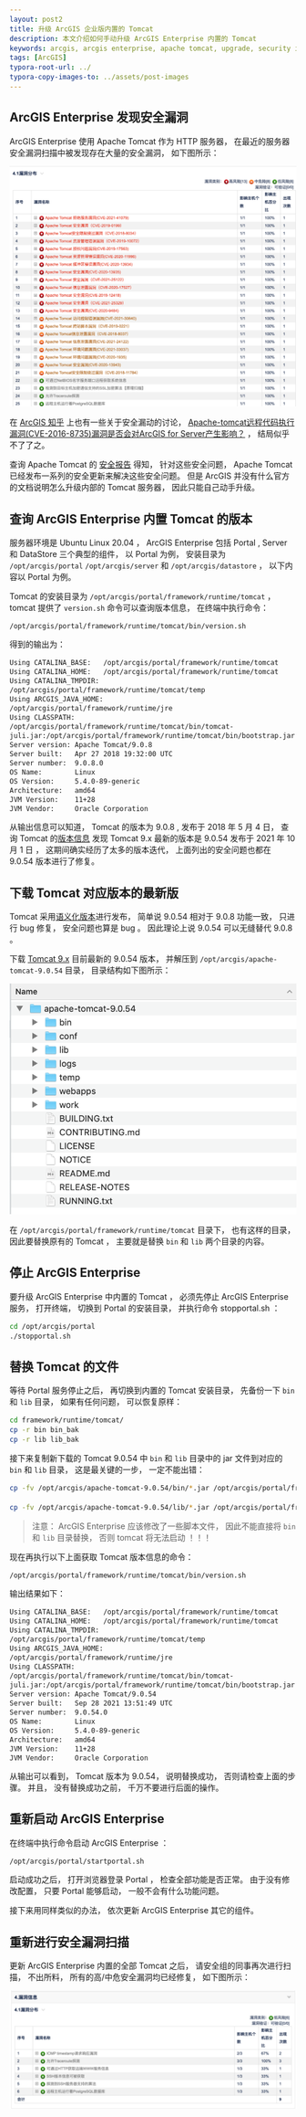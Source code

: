 ```yaml
---
layout: post2
title: 升级 ArcGIS 企业版内置的 Tomcat
description: 本文介绍如何手动升级 ArcGIS Enterprise 内置的 Tomcat
keywords: arcgis, arcgis enterprise, apache tomcat, upgrade, security issues
tags: [ArcGIS]
typora-root-url: ../
typora-copy-images-to: ../assets/post-images
---
```


## ArcGIS Enterprise 发现安全漏洞

ArcGIS Enterprise 使用 Apache Tomcat 作为 HTTP 服务器， 在最近的服务器安全漏洞扫描中被发现存在大量的安全漏洞， 如下图所示：

![image-20211021154753142](/assets/post-images/image-20211021154753142.png)

在 [ArcGIS 知乎](http://zhihu.geoscene.cn) 上也有一些关于安全漏动的讨论， [Apache-tomcat远程代码执行漏洞(CVE-2016-8735)漏洞是否会对ArcGIS for Server产生影响？](http://zhihu.geoscene.cn/question/13914) ， 结局似乎不了了之。

查询 Apache Tomcat 的 [安全报告](https://tomcat.apache.org/security.html) 得知， 针对这些安全问题， Apache Tomcat 已经发布一系列的安全更新来解决这些安全问题。 但是 ArcGIS 并没有什么官方的文档说明怎么升级内部的 Tomcat 服务器， 因此只能自己动手升级。

## 查询 ArcGIS Enterprise 内置 Tomcat 的版本

服务器环境是 Ubuntu Linux 20.04 ， ArcGIS Enterprise 包括 Portal , Server 和 DataStore 三个典型的组件， 以 Portal 为例， 安装目录为 `/opt/arcgis/portal` `/opt/arcgis/server` 和 `/opt/arcgis/datastore` ， 以下内容以 Portal 为例。

Tomcat 的安装目录为 `/opt/arcgis/portal/framework/runtime/tomcat` ， tomcat 提供了 `version.sh` 命令可以查询版本信息， 在终端中执行命令：

```shell
/opt/arcgis/portal/framework/runtime/tomcat/bin/version.sh
```

得到的输出为：

```shell
Using CATALINA_BASE:   /opt/arcgis/portal/framework/runtime/tomcat
Using CATALINA_HOME:   /opt/arcgis/portal/framework/runtime/tomcat
Using CATALINA_TMPDIR: /opt/arcgis/portal/framework/runtime/tomcat/temp
Using ARCGIS_JAVA_HOME:        /opt/arcgis/portal/framework/runtime/jre
Using CLASSPATH:       /opt/arcgis/portal/framework/runtime/tomcat/bin/tomcat-juli.jar:/opt/arcgis/portal/framework/runtime/tomcat/bin/bootstrap.jar
Server version: Apache Tomcat/9.0.8
Server built:   Apr 27 2018 19:32:00 UTC
Server number:  9.0.8.0
OS Name:        Linux
OS Version:     5.4.0-89-generic
Architecture:   amd64
JVM Version:    11+28
JVM Vendor:     Oracle Corporation
```

从输出信息可以知道， Tomcat 的版本为 9.0.8 , 发布于 2018 年 5 月 4 日， 查询 Tomcat 的[版本信息](https://tomcat.apache.org/whichversion.htmlhttps://tomcat.apache.org/whichversion.html) 发现 Tomcat 9.x 最新的版本是 9.0.54 发布于 2021 年 10 月 1 日 ， 这期间确实经历了太多的版本迭代， 上面列出的安全问题也都在 9.0.54 版本进行了修复。

## 下载 Tomcat 对应版本的最新版

Tomcat 采用[语义化版本](https://semver.org/lang/zh-CN/)进行发布， 简单说 9.0.54 相对于 9.0.8 功能一致， 只进行 bug 修复， 安全问题也算是 bug 。 因此理论上说 9.0.54 可以无缝替代 9.0.8 。

下载 [Tomcat 9.x](https://tomcat.apache.org/download-90.cgi) 目前最新的 9.0.54 版本， 并解压到 `/opt/arcgis/apache-tomcat-9.0.54` 目录， 目录结构如下图所示：

![Tomcat 9.0.54](/assets/post-images/20211022151250.png)

在 `/opt/arcgis/portal/framework/runtime/tomcat` 目录下， 也有这样的目录， 因此要替换原有的 Tomcat ， 主要就是替换 `bin` 和 `lib` 两个目录的内容。

## 停止 ArcGIS Enterprise

要升级 ArcGIS Enterprise 中内置的 Tomcat ， 必须先停止 ArcGIS Enterprise 服务， 打开终端， 切换到 Portal 的安装目录， 并执行命令 stopportal.sh ：

```sh
cd /opt/arcgis/portal
./stopportal.sh
```

## 替换 Tomcat 的文件

等待 Portal 服务停止之后， 再切换到内置的 Tomcat 安装目录， 先备份一下 `bin` 和 `lib` 目录， 如果有任何问题， 可以恢复原样：

```sh
cd framework/runtime/tomcat/
cp -r bin bin_bak
cp -r lib lib_bak
```

接下来复制新下载的 Tomcat 9.0.54 中 `bin` 和 `lib` 目录中的 jar 文件到对应的 `bin` 和 `lib` 目录， 这是最关键的一步， 一定不能出错：

```sh
cp -fv /opt/arcgis/apache-tomcat-9.0.54/bin/*.jar /opt/arcgis/portal/framework/runtime/tomcat/bin/

cp -fv /opt/arcgis/apache-tomcat-9.0.54/lib/*.jar /opt/arcgis/portal/framework/runtime/tomcat/lib/
```

> 注意： ArcGIS Enterprise 应该修改了一些脚本文件， 因此不能直接将 `bin` 和 `lib` 目录替换， 否则 tomcat 将无法启动 ！！！

现在再执行以下上面获取 Tomcat 版本信息的命令：

```shell
/opt/arcgis/portal/framework/runtime/tomcat/bin/version.sh
```

输出结果如下：

```shell
Using CATALINA_BASE:   /opt/arcgis/portal/framework/runtime/tomcat
Using CATALINA_HOME:   /opt/arcgis/portal/framework/runtime/tomcat
Using CATALINA_TMPDIR: /opt/arcgis/portal/framework/runtime/tomcat/temp
Using ARCGIS_JAVA_HOME:        /opt/arcgis/portal/framework/runtime/jre
Using CLASSPATH:       /opt/arcgis/portal/framework/runtime/tomcat/bin/tomcat-juli.jar:/opt/arcgis/portal/framework/runtime/tomcat/bin/bootstrap.jar
Server version: Apache Tomcat/9.0.54
Server built:   Sep 28 2021 13:51:49 UTC
Server number:  9.0.54.0
OS Name:        Linux
OS Version:     5.4.0-89-generic
Architecture:   amd64
JVM Version:    11+28
JVM Vendor:     Oracle Corporation
```

从输出可以看到， Tomcat 版本为 9.0.54， 说明替换成功， 否则请检查上面的步骤。 并且， 没有替换成功之前， 千万不要进行后面的操作。

## 重新启动 ArcGIS Enterprise

在终端中执行命令启动 ArcGIS Enterprise ：

```sh
/opt/arcgis/portal/startportal.sh
```

启动成功之后， 打开浏览器登录 Portal ， 检查全部功能是否正常。 由于没有修改配置， 只要 Portal 能够启动， 一般不会有什么功能问题。

接下来用同样类似的办法， 依次更新 ArcGIS Enterprise 其它的组件。

## 重新进行安全漏洞扫描

更新 ArcGIS Enterprise 内置的全部 Tomcat 之后， 请安全组的同事再次进行扫描， 不出所料， 所有的高/中危安全漏洞均已经修复， 如下图所示：

![image-20211021154839577](/assets/post-images/image-20211021154839577.png)
